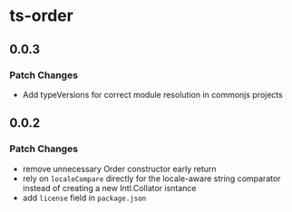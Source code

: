 # ts-order

## 0.0.3

### Patch Changes

- Add typeVersions for correct module resolution in commonjs projects

## 0.0.2

### Patch Changes

- remove unnecessary Order constructor early return
- rely on `localeCompare` directly for the locale-aware string comparator instead of creating a new Intl.Collator isntance
- add `license` field in `package.json`
